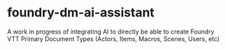 # foundry-dm-ai-assistant

A work in progress of integrating AI to directly be able to create Foundry VTT Primary Document Types (Actors, Items, Macros, Scenes, Users, etc)